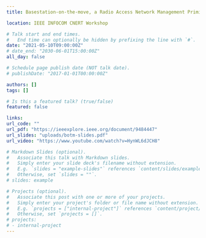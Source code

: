 ```yaml
---
title: Basestation-on-the-move, a Radio Access Network Management Primitive

location: IEEE INFOCOM CNERT Workshop

# Talk start and end times.
#   End time can optionally be hidden by prefixing the line with `#`.
date: "2021-05-10T09:00:00Z"
# date_end: "2030-06-01T15:00:00Z"
all_day: false

# Schedule page publish date (NOT talk date).
# publishDate: "2017-01-01T00:00:00Z"

authors: []
tags: []

# Is this a featured talk? (true/false)
featured: false

links:
url_code: ""
url_pdf: "https://ieeexplore.ieee.org/document/9484447"
url_slides: "uploads/botm-slides.pdf"
url_video: "https://www.youtube.com/watch?v=HynWL6dJCH8"

# Markdown Slides (optional).
#   Associate this talk with Markdown slides.
#   Simply enter your slide deck's filename without extension.
#   E.g. `slides = "example-slides"` references `content/slides/example-slides.md`.
#   Otherwise, set `slides = ""`.
# slides: example

# Projects (optional).
#   Associate this post with one or more of your projects.
#   Simply enter your project's folder or file name without extension.
#   E.g. `projects = ["internal-project"]` references `content/project/deep-learning/index.md`.
#   Otherwise, set `projects = []`.
# projects:
# - internal-project
---
```

<!--  can put page stuff here -->
